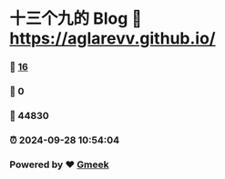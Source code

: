 # 十三个九的 Blog :link: https://aglarevv.github.io/ 
### :page_facing_up: [16](https://aglarevv.github.io//tag.html) 
### :speech_balloon: 0 
### :hibiscus: 44830 
### :alarm_clock: 2024-09-28 10:54:04 
### Powered by :heart: [Gmeek](https://github.com/Meekdai/Gmeek)
